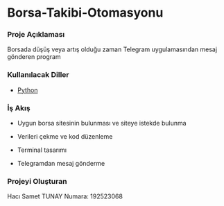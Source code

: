 # Borsa-Takibi-Otomasyonu

### Proje Açıklaması

Borsada düşüş veya artış olduğu zaman Telegram uygulamasından mesaj gönderen program

### Kullanılacak Diller

* [Python](https://www.python.org/)

### İş Akış

* Uygun borsa sitesinin bulunması ve siteye istekde bulunma 

* Verileri çekme ve kod düzenleme 

* Terminal tasarımı 

* Telegramdan mesaj gönderme 

### Projeyi Oluşturan

Hacı Samet TUNAY 
Numara: 192523068
